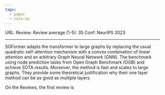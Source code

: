 ```yaml
---
tags:
  - paper
  - rate-no
---
```

URL: 
Review: 
Review average (1-5): 35
Conf: NeurIPS 2023

---

SGFormer adapts the transformer to large graphs by replacing the usual quadratic self-attention mechanism with a convex combination of linear attention and an arbitrary Graph Neural Network (GNN). The benchmark using node prediction tasks from Open Graph Benchmark (OGB) and achieve SOTA results. Moreover, the method is fast and scales to large graphs. They provide some theoretical justification why their one layer method can be as good as multiple layers.

On the Reviews, the first review is 